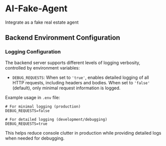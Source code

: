 # AI-Fake-Agent
Integrate as a fake real estate agent

## Backend Environment Configuration

### Logging Configuration

The backend server supports different levels of logging verbosity, controlled by environment variables:

- `DEBUG_REQUESTS`: When set to `'true'`, enables detailed logging of all HTTP requests, including headers and bodies. When set to `'false'` (default), only minimal request information is logged.

Example usage in `.env` file:
```
# For minimal logging (production)
DEBUG_REQUESTS=false

# For detailed logging (development/debugging)
DEBUG_REQUESTS=true
```

This helps reduce console clutter in production while providing detailed logs when needed for debugging.

